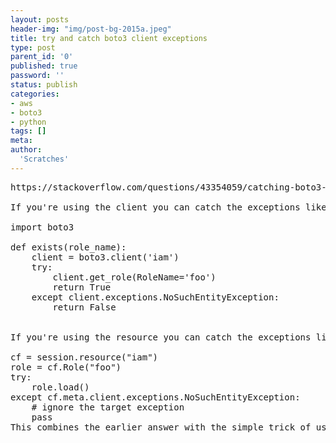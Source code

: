 ```yaml
---
layout: posts
header-img: "img/post-bg-2015a.jpeg"
title: try and catch boto3 client exceptions
type: post
parent_id: '0'
published: true
password: ''
status: publish
categories:
- aws
- boto3
- python
tags: []
meta:
author:
  'Scratches'
---
```


<pre>
https://stackoverflow.com/questions/43354059/catching-boto3-clienterror-subclass

If you're using the client you can catch the exceptions like this:

import boto3

def exists(role_name):
    client = boto3.client('iam')
    try:
        client.get_role(RoleName='foo')
        return True
    except client.exceptions.NoSuchEntityException:
        return False


If you're using the resource you can catch the exceptions like this:

cf = session.resource("iam")
role = cf.Role("foo")
try:
    role.load()
except cf.meta.client.exceptions.NoSuchEntityException:
    # ignore the target exception
    pass
This combines the earlier answer with the simple trick of using .meta.client to get from the higher-level resource to the lower-level client (source: https://boto3.amazonaws.com/v1/documentation/api/latest/guide/clients.html#creating-clients).

</pre>